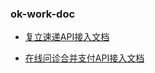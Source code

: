 ### ok-work-doc

- [复立速递API接入文档](https://github.com/jialongfei/ok-work-doc/blob/master/other-doc/fuli-express-api-doc.md)

- [在线问诊合并支付API接入文档](https://github.com/jialongfei/ok-work-doc/blob/master/other-doc/direct-payment-of-commercial-insurance-api-doc.md)

